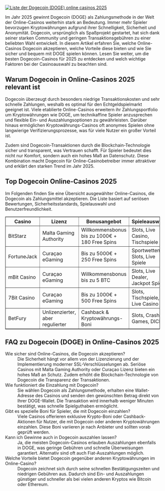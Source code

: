 [![Liste der Dogecoin (DOGE) online casinos 2025](https://123-caf.pages.dev/gitsignup.png)](https://vrmoo.ru/Bt82HjjY)

<div>     <p>Im Jahr 2025 gewinnt Dogecoin (DOGE) als Zahlungsmethode in der Welt der Online-Casinos weiterhin stark an Bedeutung. Immer mehr Spieler bevorzugen Kryptowährungen aufgrund ihrer Schnelligkeit, Sicherheit und Anonymität. Dogecoin, ursprünglich als Spaßprojekt gestartet, hat sich dank seiner starken Community und geringen Transaktionsgebühren zu einer beliebten Wahl entwickelt. In diesem Artikel erfahren Sie, welche Online-Casinos Dogecoin akzeptieren, welche Vorteile diese bieten und wie Sie sicher und bequem mit DOGE spielen können. Lesen Sie weiter, um die besten Dogecoin-Casinos für 2025 zu entdecken und welch wichtige Faktoren bei der Casinoauswahl zu beachten sind.</p>      <h2>Warum Dogecoin in Online-Casinos 2025 relevant ist</h2>     <p>Dogecoin überzeugt durch besonders niedrige Transaktionskosten und sehr schnelle Zahlungen, weshalb es optimal für den Echtgeldspielmarkt geeignet ist. Viele etablierte Online-Casinos erweitern ihr Zahlungsportfolio um Kryptowährungen wie DOGE, um technikaffine Spieler anzusprechen und flexible Ein- und Auszahlungsoptionen zu gewährleisten. Darüber hinaus ermöglichen Kryptowährungs-Casinos oft anonymes Spielen ohne langwierige Verifizierungsprozesse, was für viele Nutzer ein großer Vorteil ist.</p>     <p>Zudem sind Dogecoin-Transaktionen durch die Blockchain-Technologie sicher und transparent, was Vertrauen schafft. Für Spieler bedeutet dies nicht nur Komfort, sondern auch ein hohes Maß an Datenschutz. Diese Kombination macht Dogecoin für Online-Casinobetreiber immer attraktiver und erklärt den starken Trend im Jahr 2025.</p>    <h2>Top Dogecoin Online-Casinos 2025</h2>     <p>Im Folgenden finden Sie eine Übersicht ausgewählter Online-Casinos, die Dogecoin als Zahlungsmittel akzeptieren. Die Liste basiert auf seriösen Bewertungen, Sicherheitsstandards, Spielauswahl und Benutzerfreundlichkeit.</p>      <table border="1" cellpadding="5" cellspacing="0" style="border-collapse: collapse; width: 100%;">       <thead>         <tr>           <th>Casino</th>           <th>Lizenz</th>           <th>Bonusangebot</th>           <th>Spieleauswahl</th>           <th>Kundensupport</th>         </tr>       </thead>       <tbody>         <tr>           <td>BitStarz</td>           <td>Malta Gaming Authority</td>           <td>Willkommensbonus bis zu 1000€ + 180 Free Spins</td>           <td>Slots, Live Casino, Tischspiele</td>           <td>24/7 Live Chat & E-Mail</td>         </tr>         <tr>           <td>FortuneJack</td>           <td>Curaçao eGaming</td>           <td>Bis zu 5000€ + 250 Free Spins</td>           <td>Sportwetten, Slots, Live Spiele</td>           <td>Live Chat & Support-Ticket</td>         </tr>         <tr>           <td>mBit Casino</td>           <td>Curaçao eGaming</td>           <td>Willkommensbonus bis zu 5 BTC</td>           <td>Slots, Live Dealer, Jackpot Spiele</td>           <td>24/7 Live Chat</td>         </tr>         <tr>           <td>7Bit Casino</td>           <td>Curaçao eGaming</td>           <td>Bis zu 1000€ + 500 Free Spins</td>           <td>Slots, Tischspiele, Live Casino</td>           <td>Live Chat & E-Mail</td>         </tr>         <tr>           <td>BetFury</td>           <td>Unlizenzierter, aber regulierter</td>           <td>Cashback & Kryptowährungs-Boni</td>           <td>Slots, Crash Games, DICE</td>           <td>Live Support & Telegram</td>         </tr>       </tbody>     </table>      <h2>FAQ zu Dogecoin (DOGE) in Online-Casinos 2025</h2>     <dl>       <dt>Wie sicher sind Online-Casinos, die Dogecoin akzeptieren?</dt>       <dd>Die Sicherheit hängt vor allem von der Lizenzierung und der Implementierung moderner SSL-Verschlüsselungen ab. Seriöse Casinos mit Malta Gaming Authority oder Curaçao Lizenz bieten ein hohes Maß an Schutz. Zudem erhöht die Blockchain-Technologie von Dogecoin die Transparenz der Transaktionen.</dd>        <dt>Wie funktioniert die Einzahlung mit Dogecoin?</dt>       <dd>Sie wählen Dogecoin als Zahlungsmethode, erhalten eine Wallet-Adresse des Casinos und senden den gewünschten Betrag direkt von Ihrer DOGE-Wallet. Die Transaktion wird innerhalb weniger Minuten bestätigt, was schnelle Spielguthaben ermöglicht.</dd>        <dt>Gibt es spezielle Boni für Spieler, die mit Dogecoin einzahlen?</dt>       <dd>Viele Casinos offerieren exklusive Krypto-Boni oder Cashback-Aktionen für Nutzer, die mit Dogecoin oder anderen Kryptowährungen einzahlen. Diese Boni variieren je nach Anbieter und sollten vorab geprüft werden.</dd>        <dt>Kann ich Gewinne auch in Dogecoin auszahlen lassen?</dt>       <dd>Ja, die meisten Dogecoin-Casinos erlauben Auszahlungen ebenfalls in DOGE, was geringe Gebühren und schnelle Überweisungen garantiert. Alternativ sind oft auch Fiat-Auszahlungen möglich.</dd>        <dt>Welche Vorteile bietet Dogecoin gegenüber anderen Kryptowährungen im Online-Casino?</dt>       <dd>Dogecoin zeichnet sich durch seine schnellen Bestätigungszeiten und niedrigen Gebühren aus. Dadurch sind Ein- und Auszahlungen günstiger und schneller als bei vielen anderen Kryptos wie Bitcoin oder Ethereum.</dd>     </dl>   </div>